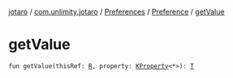 [jotaro](../../../index.md) / [com.unlimity.jotaro](../../index.md) / [Preferences](../index.md) / [Preference](index.md) / [getValue](./get-value.md)

# getValue

`fun getValue(thisRef: `[`R`](index.md#R)`, property: `[`KProperty`](https://kotlinlang.org/api/latest/jvm/stdlib/kotlin.reflect/-k-property/index.html)`<*>): `[`T`](index.md#T)